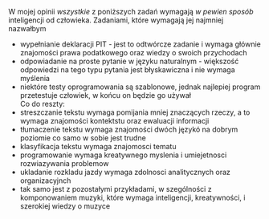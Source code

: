 
W mojej opinii *wszystkie* z poniższych zadań wymagają *w pewien sposób* inteligencji od człowieka.
Zadaniami, które wymagają jej najmniej nazwałbym
- wypełnianie deklaracji PIT - jest to odtwórcze zadanie i wymaga głównie znajomości prawa podatkowego oraz wiedzy o swoich  przychodach
- odpowiadanie na proste pytanie w języku naturalnym - większość odpowiedzi na tego typu pytania jest błyskawiczna i nie wymaga myślenia
- niektóre testy oprogramowania są szablonowe, jednak najlepiej program przetestuje człowiek, w końcu on będzie go używał\
  Co do reszty:
- streszczanie tekstu wymaga pomijania mniej znaczących rzeczy, a to wymaga znajomości kontektstu oraz ewaluacji informacji
- tłumaczenie tekstu wymaga znajomości dwóch językó na dobrym poziomie co samo w sobie jest trudne
- klasyfikacja tekstu wymaga znajomosci tematu 
- programowanie wymaga kreatywnego myslenia i umiejetnosci rozwiazywania problemow
- ukladanie rozkladu jazdy wymaga zdolnosci analitycznych oraz organizacyjnch
- tak samo jest z pozostałymi przykładami, w szególności z komponowaniem muzyki, które wymaga inteligencji, kreatywności, i szerokiej wiedzy o muzyce
